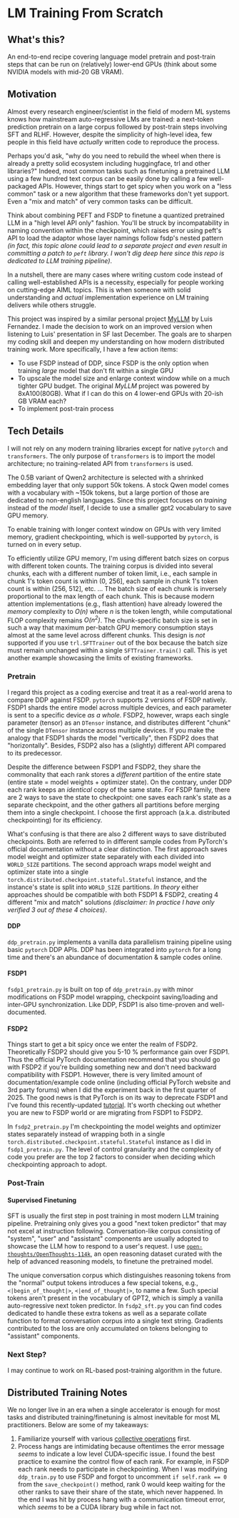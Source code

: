 # LM Training From Scratch

## What's this?

An end-to-end recipe covering language model pretrain and post-train steps that can be run on (relatively) lower-end GPUs (think about some NVIDIA models with mid-20 GB VRAM). 

## Motivation

Almost every research engineer/scientist in the field of modern ML systems knows how mainstream auto-regressive LMs are trained: a next-token prediction pretrain on a large corpus followed by post-train steps involving SFT and RLHF. However, despite the simplicity of high-level idea, few people in this field have *actually* written code to reproduce the process.

Perhaps you'd ask, "why do you need to rebuild the wheel when there is already a pretty solid ecosystem including huggingface, trl and other libraries?" Indeed, most common tasks such as finetuning a pretrained LLM using a few hundred text corpus can be easily done by calling a few well-packaged APIs. However, things start to get spicy when you work on a "less common" task or a new algorithm that these frameworks don't yet support. Even a "mix and match" of very common tasks can be difficult.

Think about combining PEFT and FSDP to finetune a quantized pretrained LLM in a "high level API only" fashion. You'll be struck by incompatability in naming convention within the checkpoint, which raises error using peft's API to load the adaptor whose layer namings follow fsdp's nested pattern *(in fact, this topic alone could lead to a separate project and even result in committing a patch to `peft` library. I won't dig deep here since this repo is dedicated to LLM training pipeline)*. 

In a nutshell, there are many cases where writing custom code instead of calling well-established APIs is a necessity, especially for people working on cutting-edge AIML topics. This is when someone with solid understanding and *actual* implementation experience on LM training delivers while others struggle.

This project was inspired by a similar personal project [MyLLM](https://github.com/LF-Luis/MyLLM) by Luis Fernandez. I made the decision to work on an improved version when listening to Luis' presentation in SF last December. The goals are to sharpen my coding skill and deepen my understanding on how modern distributed training work. More specifically, I have a few action items:

* To use FSDP instead of DDP, since FSDP is the only option when training *large* model that don't fit within a single GPU
* To upscale the model size and enlarge context window while on a much tighter GPU budget. The original *MyLLM* project was powered by 8xA100(80GB). What if I can do this on 4 lower-end GPUs with 20-ish GB VRAM each?
* To implement post-train process

## Tech Details

I will not rely on any modern training libraries except for native `pytorch` and `transformers`. The only purpose of `transformers` is to import the model architecture; no training-related API from `transformers` is used. 

The 0.5B variant of Qwen2 architecture is selected with a shrinked embedding layer that only support 50k tokens. A stock Qwen model comes with a vocabulary with ~150k tokens, but a large portion of those are dedicated to non-english languages. Since this project focuses on *training* instead of the *model* itself, I decide to use a smaller gpt2 vocabulary to save GPU memory.

To enable training with longer context window on GPUs with very limited memory, gradient checkpointing, which is well-supported by `pytorch`, is turned on in every setup.

To efficiently utilize GPU memory, I'm using different batch sizes on corpus with different token counts. The training corpus is divided into several chunks, each with a different number of token limit, i.e., each sample in chunk 1's token count is within (0, 256], each sample in chunk 1's token count is within (256, 512], etc. ... The batch size of each chunk is inversely proportional to the max length of each chunk. This is because modern attention implementations (e.g., flash attention) have already lowered the *memory* complexity to *O(n)* where *n* is the token length, while computational FLOP complexity remains *O(n<sup>2</sup>)*. The chunk-specific batch size is set in such a way that maximum per-batch GPU memory consumption stays almost at the same level across different chunks. This design is *not* supported if you use `trl.SFTTrainer` out of the box because the batch size must remain unchanged within a single `SFTTrainer.train()` call. This is yet another example showcasing the limits of existing frameworks.

### Pretrain

I regard this project as a coding exercise and treat it as a real-world arena to compare DDP against FSDP. `pytorch` supports 2 versions of FSDP natively. FSDP1 shards the entire model across multiple devices, and each parameter is sent to a specific device *as a whole*. FSDP2, however, wraps each single parameter (tensor) as an `DTensor` instance, and distributes different "chunk" of the single `DTensor` instance across multiple devices. If you make the analogy that FSDP1 shards the model "vertically", then FSDP2 does that "horizontally". Besides, FSDP2 also has a (slightly) different API compared to its predecessor.

Despite the difference between FSDP1 and FSDP2, they share the commonality that each rank stores a *different* partition of the entire state (entire state = model weights + optimizer state). On the contrary, under DDP each rank keeps an *identical* copy of the same state. For FSDP family, there are 2 ways to save the state to checkpoint: one saves each rank's state as a separate checkpoint, and the other gathers all partitions before merging them into a single checkpoint. I choose the first approach (a.k.a. distributed checkpointing) for its efficiency.

What's confusing is that there are also 2 different ways to save distributed checkpoints. Both are referred to in different sample codes from PyTorch's official documentation without a clear distinction. The first approach saves model weight and optimizer state separately with each divided into `WORLD_SIZE` partitions. The second approach wraps model weight and optimizer state into a single `torch.distributed.checkpoint.stateful.Stateful` instance, and the instance's state is split into `WORLD_SIZE` partitions. *In theory* either approaches should be compatible with both FSDP1 & FSDP2, creating 4 different "mix and match" solutions *(disclaimer: In practice I have only verified 3 out of these 4 choices)*.

#### DDP

`ddp_pretrain.py` implements a vanilla data parallelism training pipeline using basic `pytorch` DDP APIs. DDP has been integrated into `pytorch` for a long time and there's an abundance of documentation & sample codes online.

#### FSDP1

`fsdp1_pretrain.py` is built on top of `ddp_pretrain.py` with minor modifications on FSDP model wrapping, checkpoint saving/loading and inter-GPU synchronization. Like DDP, FSDP1 is also time-proven and well-documented.

#### FSDP2

Things start to get a bit spicy once we enter the realm of FSDP2. Theoretically FSDP2 should give you 5-10 % performance gain over FSDP1. Thus the official PyTorch documentation recommend that you should go with FSDP2 if you're building something new and don't need backward compatibility with FSDP1. However, there is very limited amount of documentation/example code online (including official PyTorch website and 3rd party forums) when I did the experiment back in the first quarter of 2025. The good news is that PyTorch is on its way to deprecate FSDP1 and I've found this recently-updated [tutorial](https://docs.pytorch.org/tutorials/intermediate/FSDP_tutorial.html). It's worth checking out whether you are new to FSDP world or are migrating from FSDP1 to FSDP2.

In `fsdp2_pretrain.py` I'm checkpointing the model weights and optimizer states separately instead of wrapping both in a single `torch.distributed.checkpoint.stateful.Stateful` instance as I did in `fsdp1_pretrain.py`. The level of control granularity and the complexity of code you prefer are the top 2 factors to consider when deciding which checkpointing approach to adopt.

### Post-Train

#### Supervised Finetuning

SFT is usually the first step in post training in most modern LLM training pipeline. Pretraining only gives you a good "next token predictor" that may not excel at instruction following. Conversation-like corpus consisting of "system", "user" and "assistant" components are usually adopted to showcase the LLM how to respond to a user's request. I use [`open-thoughts/OpenThoughts-114k`](https://huggingface.co/datasets/open-thoughts/OpenThoughts-114k), an open reasoning dataset curated with the help of advanced reasoning models, to finetune the pretrained model. 

The unique conversation corpus which distinguishes reasoning tokens from the "normal" output tokens introduces a few special tokens, e.g., `<|begin_of_thought|>`, `<|end_of_thought|>`, to name a few. Such special tokens aren't present in the vocabulary of GPT2, which is simply a vanilla auto-regressive next token predictor. In `fsdp2_sft.py` you can find codes dedicated to handle these extra tokens as well as a separate collate function to format conversation corpus into a single text string. Gradients contributed to the loss are only accumulated on tokens belonging to "assistant" components.

### Next Step?

I may continue to work on RL-based post-training algorithm in the future.

## Distributed Training Notes

We no longer live in an era when a single accelerator is enough for most tasks and distributed training/finetuning is almost inevitable for most ML practitioners. Below are some of my takeaways:

1. Familiarize yourself with various [collective operations](https://docs.nvidia.com/deeplearning/nccl/user-guide/docs/usage/collectives.html) first.
2. Process hangs are intimidating because oftentimes the error message *seems* to indicate a low level CUDA-specific issue. I found the best practice to examine the control flow of each rank. For example, in FSDP each rank needs to participate in checkpointing. When I was modifying `ddp_train.py` to use FSDP and forgot to uncomment `if self.rank == 0` from the `save_checkpoint()` method, rank 0 would keep waiting for the other ranks to save their share of the state, which never happened. In the end I was hit by process hang with a communication timeout error, which *seems* to be a CUDA library bug while in fact not.